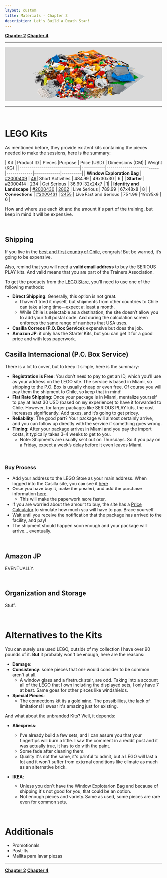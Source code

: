 ```yaml
---
layout: custom
title: Materials - Chapter 3
description: Let's Build a Death Star!
---
```


<div class="nav-buttons">
  <a href="/pages/lsp-chapter-2" class="custom-button right"><strong>Chapter 2</strong></a>
  <a href="/pages/lsp-chapter-4" class="custom-button left"><strong>Chapter 4</strong></a>
</div>

---

<img class="myImg" src="../images/lsp/header-lego-identity-and-landscape-kit.png" alt="header-lego-identity-and-landscape-kit" style="cursor: pointer;">

---

<br>

# LEGO Kits

As mentioned before, they provide existent kits containing the pieces needed to make the sessions, here is the summary:

| Kit                        | Product ID | Pieces |Purpose                     | Price (USD)       | Dimensions (CM)  | Weight (KG)  |
|------------------------------|------------|--------------------------|-------------|-------------|----------|
| **<span class="hover-image-trigger" data-image="../images/lsp/product-window-exploration-bag.png">Window Exploration Bag</span>**       | [#2000409](https://www.lego.com/en-us/product/window-exploration-bag-2000409)  | [49](https://www.bricklink.com/v2/catalog/catalogitem.page?S=2000409-2&#T=I)| Short Activities         | 484.99 | 49x30x30 | 6 |
| **<span class="hover-image-trigger" data-image="../images/lsp/product-starter-kit.png">Starter</span>**                  | [#2000414](https://www.lego.com/es-us/product/starter-kit-2000414) | [234](https://www.bricklink.com/v2/catalog/catalogitem.page?S=2000414-4#T=I)  | Get Serious      |  36.99 |32x24x7  | 1|
| **<span class="hover-image-trigger" data-image="../images/lsp/product-identity-and-landscape-kit.png">Identity and Landscape</span>**   | [#2000430](https://www.lego.com/en-us/product/identity-and-landscape-kit-2000430) | [2802](https://www.bricklink.com/v2/catalog/catalogitem.page?S=2000430-2#T=I)  | Live Serious  | 789.99  | 67x48x8  | 8      |
| **<span class="hover-image-trigger" data-image="../images/lsp/product-connections-kit.png">Connections</span>**              | [#2000431](https://www.lego.com/en-us/product/connections-kit-2000431)  | [2455](https://www.bricklink.com/v2/catalog/catalogitem.page?S=2000431-1#T=I)  | Live Fast and Serious  | 754.99  |48x35x9 | 6  |


How and where use each kit and the amount it's part of the training, but keep in mind it will be expensive.

<br>

## Shipping

If you live in the [best and first country of Chile](https://www.youtube.com/watch?v=61hqRtsIXDM&ab_channel=Tetuaje), congrats! But be warned, it’s going to be expensive.

Also, remind that you will need a **valid email address** to buy the SERIOUS PLAY kits. And valid means that you are part of the Trainers Association.

To get the products from the [LEGO Store](https://www.lego.com/es-us), you’ll need to use one of the following methods:

- **Direct Shipping**: Generally, this option is not great.
  - I haven’t tried it myself, but shipments from other countries to Chile can take a long time—expect at least a month.
  - While Chile is selectable as a destination, the site doesn’t allow you to add your full postal code. And during the calculation screen enforces the same range of numbers that USA uses.
- **Casilla Correos (P.O. Box Service)**: expensive but does the job.
- **Amazon JP**: it only has the Starter Kits, but you can get it for a good price and with less paperwork.


## Casilla Internacional (P.O. Box Service)

There is a lot to cover, but to keep it simple, here is the summary:

  - **Registration is Free**: You don’t need to pay to get an ID, which you’ll use as your address on the LEGO site. The service is based in Miami, so shipping to the P.O. Box is usually cheap or even free. Of course you will pay them the shipment to Chile, so keep that in mind!
  - **Flat Rate Shipping**: Once your package is in Miami, mentalize yourself to pay at least 30 USD (based on my experience) to have it forwarded to Chile. However, for larger packages like SERIOUS PLAY kits, the cost increases significantly. Add taxes, and it’s going to get pricey.
  - **Reliability**: The good part? Your package will almost certainly arrive, and you can follow up directly with the service if something goes wrong.
  - **Timing**: After your package arrives in Miami and you pay the import costs, it typically takes 3–4 weeks to get to you.
    - Note: Shipments are usually sent out on Thursdays. So if you pay on a Friday, expect a week’s delay before it even leaves Miami.

<br>

### Buy Process


- Add your address to the LEGO Store as your main address. When logged into the Casilla site, you can see it [here](https://casillainternacional.com/CLAyuda.aspx)
- Once you have buy it, make the prealert, and add the purchase information [here](https://casillainternacional.com/PBOXCASILLA/ifprealerta_nous.aspx).
  - This will make the paperwork more faster.
- If you are worried about the amount to buy, the site has a [Price Calculator](https://casillainternacional.com/tarifas_calculadora.aspx) to simulate how much you will have to pay. Brace yourself.
- Wait until you receive the notification that the package has arrived to the facility, and pay!
- The shipment should happen soon enough and your package will arrive... eventually.


<br>

## Amazon JP

EVENTUALLY.

<br>

## Organization and Storage

Stuff.


<br>

# Alternatives to the Kits

You can surely use used LEGO, outside of my collection I have over 90 pounds of it. **But** it probably won't be enough, here are the reasons:

- **Damage**:
- **Consistency**: some pieces that one would consider to be common aren't at all.
  - A window glass and a firetruck stair, are odd. Taking into a account all of the LEGO that I own including the displayed sets, I only have 7 at best. Same goes for other pieces like windshields. 
- **Special Pieces**:
  - The connections kit its a gold mine. The possibiliies, the lack of limitations! I swear it's amazing just for existing.

And what about the unbranded Kits? Well, it depends:

- **Aliexpress**:
  - I've already build a few sets, and I can assure you that your fingertips will burn a little. I saw the comment in a reddit post and it was actually true, it has to do with the paint.
  - Some fade after cleaning them.
  - Quality it's not the same, it's painful to admit, but a LEGO will last a lot and it won't suffer from external conditions like climate as much as an alternative brick.

- **IKEA**:
  - Unless you don't have the Window Explotarion Bag and because of shipping it's not good for you, that could be an option.
  - Not enough pieces and variety. Same as used, some pieces are rare even for common sets.

<br>

# Additionals

- Promotionals
- Post-Its
- Mallita para lavar piezas

---

<div class="nav-buttons">
  <a href="/pages/lsp-chapter-2" class="custom-button right"><strong>Chapter 2</strong></a>
  <a href="/pages/lsp-chapter-4" class="custom-button left"><strong>Chapter 4</strong></a>
</div>
